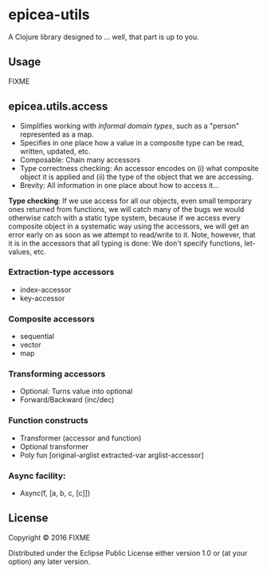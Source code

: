 # epicea-utils

A Clojure library designed to ... well, that part is up to you.

## Usage

FIXME

## epicea.utils.access

  * Simplifies working with *informal domain types*, such as a "person" represented as a map.
  * Specifies in one place how a value in a composite type can be read, written, updated, etc.
  * Composable: Chain many accessors
  * Type correctness checking: An accessor encodes on (i) what composite object it is applied and (ii) the type of the object that we are accessing.
  * Brevity: All information in one place about how to access it...

**Type checking**: If we use access for all our objects, even small temporary ones returned from functions, we will catch many of the bugs we would otherwise catch with a static type system, because if we access every composite object in a systematic way using the accessors, we will get an error early on as soon as we attempt to read/write to it. Note, however, that it is in the accessors that all typing is done: We don't specify functions, let-values, etc.

### Extraction-type accessors
  - index-accessor
  - key-accessor
### Composite accessors
  - sequential
  - vector
  - map
### Transforming accessors
  - Optional: Turns value into optional
  - Forward/Backward (inc/dec) 

### Function constructs
  - Transformer (accessor and function)
  - Optional transformer
  - Poly fun [original-arglist extracted-var arglist-accessor]

### Async facility:
  - Async(f, [a, b, c, [c]])

## License

Copyright © 2016 FIXME

Distributed under the Eclipse Public License either version 1.0 or (at
your option) any later version.
